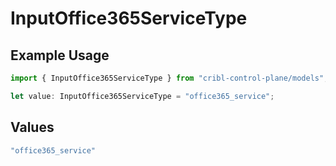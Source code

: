 # InputOffice365ServiceType

## Example Usage

```typescript
import { InputOffice365ServiceType } from "cribl-control-plane/models";

let value: InputOffice365ServiceType = "office365_service";
```

## Values

```typescript
"office365_service"
```